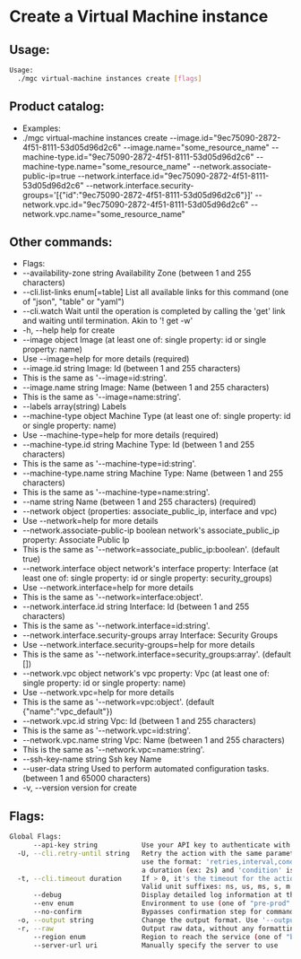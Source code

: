 # Create a Virtual Machine instance

## Usage:
```bash
Usage:
  ./mgc virtual-machine instances create [flags]
```

## Product catalog:
- Examples:
- ./mgc virtual-machine instances create --image.id="9ec75090-2872-4f51-8111-53d05d96d2c6" --image.name="some_resource_name" --machine-type.id="9ec75090-2872-4f51-8111-53d05d96d2c6" --machine-type.name="some_resource_name" --network.associate-public-ip=true --network.interface.id="9ec75090-2872-4f51-8111-53d05d96d2c6" --network.interface.security-groups='[{"id":"9ec75090-2872-4f51-8111-53d05d96d2c6"}]' --network.vpc.id="9ec75090-2872-4f51-8111-53d05d96d2c6" --network.vpc.name="some_resource_name"

## Other commands:
- Flags:
- --availability-zone string                  Availability Zone (between 1 and 255 characters)
- --cli.list-links enum[=table]               List all available links for this command (one of "json", "table" or "yaml")
- --cli.watch                                 Wait until the operation is completed by calling the 'get' link and waiting until termination. Akin to '! get -w'
- -h, --help                                      help for create
- --image object                              Image (at least one of: single property: id or single property: name)
- Use --image=help for more details (required)
- --image.id string                           Image: Id (between 1 and 255 characters)
- This is the same as '--image=id:string'.
- --image.name string                         Image: Name (between 1 and 255 characters)
- This is the same as '--image=name:string'.
- --labels array(string)                      Labels
- --machine-type object                       Machine Type (at least one of: single property: id or single property: name)
- Use --machine-type=help for more details (required)
- --machine-type.id string                    Machine Type: Id (between 1 and 255 characters)
- This is the same as '--machine-type=id:string'.
- --machine-type.name string                  Machine Type: Name (between 1 and 255 characters)
- This is the same as '--machine-type=name:string'.
- --name string                               Name (between 1 and 255 characters) (required)
- --network object                            (properties: associate_public_ip, interface and vpc)
- Use --network=help for more details
- --network.associate-public-ip boolean       network's associate_public_ip property: Associate Public Ip
- This is the same as '--network=associate_public_ip:boolean'. (default true)
- --network.interface object                  network's interface property: Interface (at least one of: single property: id or single property: security_groups)
- Use --network.interface=help for more details
- This is the same as '--network=interface:object'.
- --network.interface.id string               Interface: Id (between 1 and 255 characters)
- This is the same as '--network.interface=id:string'.
- --network.interface.security-groups array   Interface: Security Groups
- Use --network.interface.security-groups=help for more details
- This is the same as '--network.interface=security_groups:array'. (default [])
- --network.vpc object                        network's vpc property: Vpc (at least one of: single property: id or single property: name)
- Use --network.vpc=help for more details
- This is the same as '--network=vpc:object'. (default {"name":"vpc_default"})
- --network.vpc.id string                     Vpc: Id (between 1 and 255 characters)
- This is the same as '--network.vpc=id:string'.
- --network.vpc.name string                   Vpc: Name (between 1 and 255 characters)
- This is the same as '--network.vpc=name:string'.
- --ssh-key-name string                       Ssh key Name
- --user-data string                          Used to perform automated configuration tasks. (between 1 and 65000 characters)
- -v, --version                                   version for create

## Flags:
```bash
Global Flags:
      --api-key string           Use your API key to authenticate with the API
  -U, --cli.retry-until string   Retry the action with the same parameters until the given condition is met. The flag parameters
                                 use the format: 'retries,interval,condition', where 'retries' is a positive integer, 'interval' is
                                 a duration (ex: 2s) and 'condition' is a 'engine=value' pair such as "jsonpath=expression"
  -t, --cli.timeout duration     If > 0, it's the timeout for the action execution. It's specified as numbers and unit suffix.
                                 Valid unit suffixes: ns, us, ms, s, m and h. Examples: 300ms, 1m30s
      --debug                    Display detailed log information at the debug level
      --env enum                 Environment to use (one of "pre-prod" or "prod") (default "prod")
      --no-confirm               Bypasses confirmation step for commands that ask a confirmation from the user
  -o, --output string            Change the output format. Use '--output=help' to know more details.
  -r, --raw                      Output raw data, without any formatting or coloring
      --region enum              Region to reach the service (one of "br-mgl1", "br-ne1" or "br-se1") (default "br-se1")
      --server-url uri           Manually specify the server to use
```

